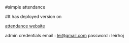 #simple attendance 

#It has deployed version on

[attendance website](http://dtr-production.onrender.com/)

admin credentials
email : lei@gmail.com
password : leirhoj
